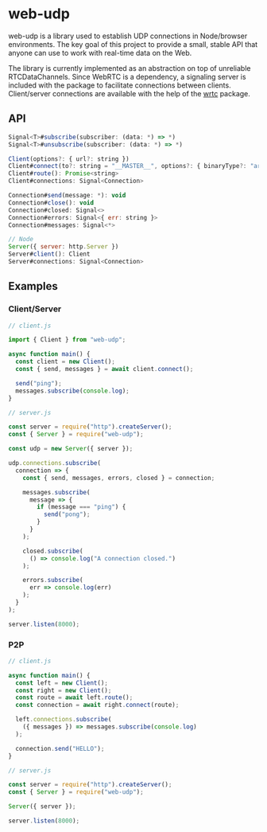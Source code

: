 # web-udp

web-udp is a library used to establish UDP connections in Node/browser environments. The key goal of this project to provide a small, stable API that anyone can use to work with real-time data on the Web.

The library is currently implemented as an abstraction on top of unreliable RTCDataChannels. Since WebRTC is a dependency, a signaling server is included with the package to facilitate connections between clients. Client/server connections are available with the help of the [wrtc](https://www.npmjs.com/package/wrtc) package.

## API

```js
Signal<T>#subscribe(subscriber: (data: *) => *)
Signal<T>#unsubscribe(subscriber: (data: *) => *)

Client(options?: { url?: string })
Client#connect(to?: string = "__MASTER__", options?: { binaryType?: "arraybuffer" | "blob" }): Promise<Connection>
Client#route(): Promise<string>
Client#connections: Signal<Connection>

Connection#send(message: *): void
Connection#close(): void
Connection#closed: Signal<>
Connection#errors: Signal<{ err: string }>
Connection#messages: Signal<*>

// Node
Server({ server: http.Server })
Server#client(): Client
Server#connections: Signal<Connection>
```

## Examples

### Client/Server

```js
// client.js

import { Client } from "web-udp";

async function main() {
  const client = new Client();
  const { send, messages } = await client.connect();

  send("ping");
  messages.subscribe(console.log);
}
```

```js
// server.js

const server = require("http").createServer();
const { Server } = require("web-udp");

const udp = new Server({ server });

udp.connections.subscribe(
  connection => {
    const { send, messages, errors, closed } = connection;

    messages.subscribe(
      message => {
        if (message === "ping") {
          send("pong");
        }
      }
    );

    closed.subscribe(
      () => console.log("A connection closed.")
    );

    errors.subscribe(
      err => console.log(err)
    );
  }
);

server.listen(8000);
```

### P2P

```js
// client.js

async function main() {
  const left = new Client();
  const right = new Client();
  const route = await left.route();
  const connection = await right.connect(route);

  left.connections.subscribe(
    ({ messages }) => messages.subscribe(console.log)
  );

  connection.send("HELLO");
}
```

```js
// server.js

const server = require("http").createServer();
const { Server } = require("web-udp");

Server({ server });

server.listen(8000);
```
